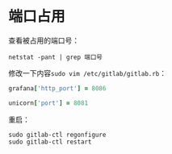# 端口占用
查看被占用的端口号：  
```
netstat -pant | grep 端口号
```

修改一下内容`sudo vim /etc/gitlab/gitlab.rb`：  
```rb
grafana['http_port'] = 8086

unicorn['port'] = 8081
```
重启：  
```
sudo gitlab-ctl regonfigure
sudo gitlab-ctl restart
```
